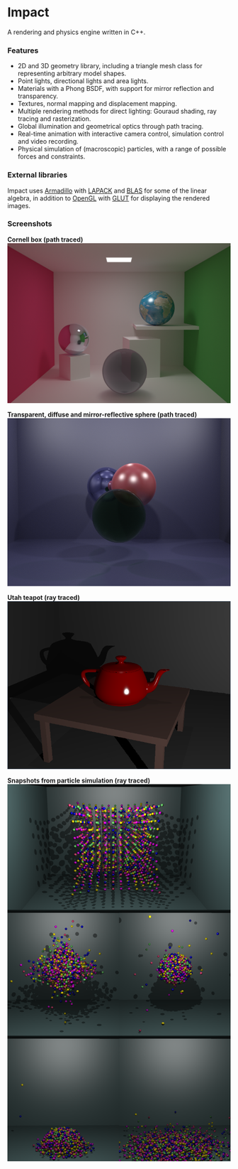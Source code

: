 # Impact
A rendering and physics engine written in C++. 

### Features
- 2D and 3D geometry library, including a triangle mesh class for representing arbitrary model shapes.
- Point lights, directional lights and area lights.
- Materials with a Phong BSDF, with support for mirror reflection and transparency.
- Textures, normal mapping and displacement mapping.
- Multiple rendering methods for direct lighting: Gouraud shading, ray tracing and rasterization.
- Global illumination and geometrical optics through path tracing.
- Real-time animation with interactive camera control, simulation control and video recording.
- Physical simulation of (macroscopic) particles, with a range of possible forces and constraints.

### External libraries
Impact uses [Armadillo](http://arma.sourceforge.net/) with [LAPACK](http://www.netlib.org/lapack/) and [BLAS](http://www.netlib.org/blas/) for some of the linear algebra, in addition to [OpenGL](https://www.opengl.org/) with [GLUT](https://www.opengl.org/resources/libraries/glut/) for displaying the rendered images.

### Screenshots
**Cornell box (path traced)**
![path traced spheres](/Screenshots/cornell_box_with_normal_map.png?raw=true "Cornell box")


**Transparent, diffuse and mirror-reflective sphere (path traced)**
![path traced spheres](/Screenshots/path_tracing_test.png?raw=true "Path traced spheres")


**Utah teapot (ray traced)**
![red teapot](/Screenshots/2017_09_04_red_teapot.png?raw=true "Red teapot")


**Snapshots from particle simulation (ray traced)**
![physics simulation](/Screenshots/balls_full.png?raw=true "Snapshots from physics simulation")